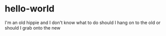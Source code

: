 # hello-world
I'm an old hippie and I don't know what to do
should I hang on to the old or should I grab onto the new
